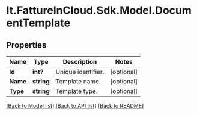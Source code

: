 # It.FattureInCloud.Sdk.Model.DocumentTemplate

## Properties

Name | Type | Description | Notes
------------ | ------------- | ------------- | -------------
**Id** | **int?** | Unique identifier. | [optional] 
**Name** | **string** | Template name. | [optional] 
**Type** | **string** | Template type. | [optional] 

[[Back to Model list]](../README.md#documentation-for-models) [[Back to API list]](../README.md#documentation-for-api-endpoints) [[Back to README]](../README.md)

